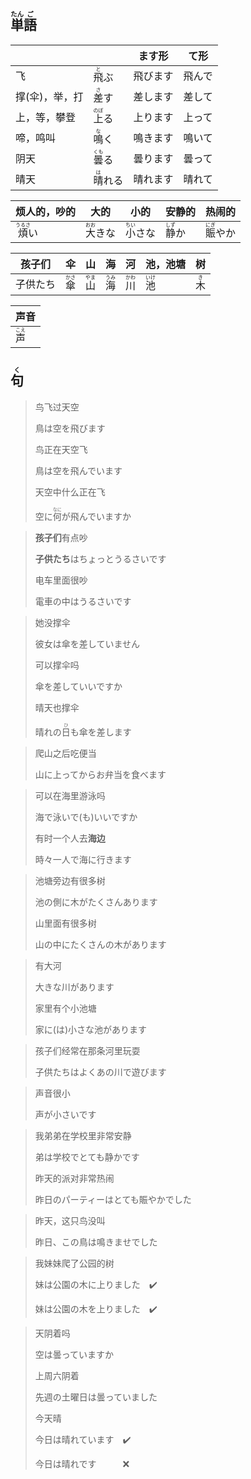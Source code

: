 ## <ruby>単<rt>たん</rt>語<rt>ご</rt></ruby>

|          |                            | ます形  | て形  |
| -------- | -------------------------- | ---- | --- |
| 飞        | <ruby>飛<rt>と</rt>ぶ</ruby>  | 飛びます | 飛んで |
| 撑(伞)，举，打 | <ruby>差<rt>さ</rt>す</ruby>  | 差します | 差して |
| 上，等，攀登   | <ruby>上<rt>のぼ</rt>る</ruby> | 上ります | 上って |
| 啼，鸣叫     | <ruby>鳴<rt>な</rt>く</ruby>  | 鳴きます | 鳴いて |
| 阴天       | <ruby>曇<rt>くも</rt>る</ruby> | 曇ります | 曇って |
| 晴天       | <ruby>晴<rt>は</rt>れる</ruby> | 晴れます | 晴れて |

| 烦人的，吵的                     | 大的                             | 小的                             | 安静的                         | 热闹的                           |
| -------------------------------- | -------------------------------- | -------------------------------- | ------------------------------ | -------------------------------- |
| <ruby>煩<rt>うるさ</rt>い</ruby> | <ruby>大<rt>おお</rt>きな</ruby> | <ruby>小<rt>ちい</rt>さな</ruby> | <ruby>静<rt>しず</rt>か</ruby> | <ruby>賑<rt>にぎ</rt>やか</ruby> |

| 孩子们  | 伞                         | 山                         | 海                         | 河                         | 池，池塘                      | 树                        |
| ---- | ------------------------- | ------------------------- | ------------------------- | ------------------------- | ------------------------- | ------------------------ |
| 子供たち | <ruby>傘<rt>かさ</rt></ruby> | <ruby>山<rt>やま</rt></ruby> | <ruby>海<rt>うみ</rt></ruby> | <ruby>川<rt>かわ</rt></ruby> | <ruby>池<rt>いけ</rt></ruby> | <ruby>木<rt>き</rt></ruby> |

| 声音                         |
| ---------------------------- |
| <ruby>声<rt>こえ</rt></ruby> |



## <ruby>句<rt>く</rt></ruby>

> 鸟飞过天空
> 
> 鳥は空を飛びます
> 
> 鸟正在天空飞
> 
> 鳥は空を飛んでいます
> 
> 天空中什么正在飞
> 
> 空に<ruby>何<rt>なに</rt></ruby>が飛んでいますか

> **孩子们**有点吵
> 
> **子供たち**はちょっとうるさいです
> 
> 电车里面很吵
> 
> 電車の中はうるさいです

> 她没撑伞
> 
> 彼女は傘を差していません
> 
> 可以撑伞吗
> 
> 傘を差していいですか
> 
> 晴天也撑伞
> 
> 晴れの<ruby>日<rt>ひ</rt></ruby>も傘を差します

> 爬山之后吃便当
> 
> 山に上ってからお弁当を食べます

> 可以在海里游泳吗
>
> 海で泳いで(も)いいですか
>
> 有时一个人去**海边**
>
> 時々一人で海に行きます

> 池塘旁边有很多树
> 
> 池の側に木がたくさんあります
> 
> 山里面有很多树
> 
> 山の中にたくさんの木があります

> 有大河
> 
> 大きな川があります
> 
> 家里有个小池塘
> 
> 家に(は)小さな池があります

> 孩子们经常在那条河里玩耍
> 
> 子供たちはよくあの川で遊びます

> 声音很小
> 
> 声が小さいです

> 我弟弟在学校里非常安静
> 
> 弟は学校でとても静かです
> 
> 昨天的派对非常热闹
> 
> 昨日のパーティーはとても賑やかでした

> 昨天，这只鸟没叫
> 
> 昨日、この鳥は鳴きませでした

> 我妹妹爬了公园的树
> 
> 妹は公園の木に上りました　✔️
> 
> 妹は公園の木を上りました　✔️

> 天阴着吗
> 
> 空は曇っていますか
> 
> 上周六阴着
> 
> 先週の土曜日は曇っていました
> 
> 今天晴
> 
> 今日は晴れています　✔️
> 
> 今日は晴れです　　　❌
